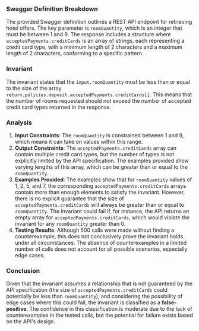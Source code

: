 ### Swagger Definition Breakdown
The provided Swagger definition outlines a REST API endpoint for retrieving hotel offers. The key parameter is `roomQuantity`, which is an integer that must be between 1 and 9. The response includes a structure where `acceptedPayments.creditCards` is an array of strings, each representing a credit card type, with a minimum length of 2 characters and a maximum length of 2 characters, conforming to a specific pattern.

### Invariant
The invariant states that the `input.roomQuantity` must be less than or equal to the size of the array `return.policies.deposit.acceptedPayments.creditCards[]`. This means that the number of rooms requested should not exceed the number of accepted credit card types returned in the response.

### Analysis
1. **Input Constraints**: The `roomQuantity` is constrained between 1 and 9, which means it can take on values within this range.
2. **Output Constraints**: The `acceptedPayments.creditCards` array can contain multiple credit card types, but the number of types is not explicitly limited by the API specification. The examples provided show varying lengths of this array, which can be greater than or equal to the `roomQuantity`.
3. **Examples Provided**: The examples show that for `roomQuantity` values of 1, 2, 5, and 7, the corresponding `acceptedPayments.creditCards` arrays contain more than enough elements to satisfy the invariant. However, there is no explicit guarantee that the size of `acceptedPayments.creditCards` will always be greater than or equal to `roomQuantity`. The invariant could fail if, for instance, the API returns an empty array for `acceptedPayments.creditCards`, which would violate the invariant for any `roomQuantity` greater than 0.
4. **Testing Results**: Although 500 calls were made without finding a counterexample, this does not conclusively prove the invariant holds under all circumstances. The absence of counterexamples in a limited number of calls does not account for all possible scenarios, especially edge cases.

### Conclusion
Given that the invariant assumes a relationship that is not guaranteed by the API specification (the size of `acceptedPayments.creditCards` could potentially be less than `roomQuantity`), and considering the possibility of edge cases where this could fail, the invariant is classified as a **false-positive**. The confidence in this classification is moderate due to the lack of counterexamples in the tested calls, but the potential for failure exists based on the API's design.

